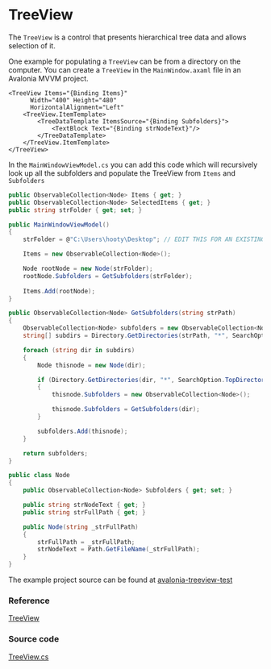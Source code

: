 # TreeView

The `TreeView` is a control that presents hierarchical tree data and allows selection of it.

One example for populating a `TreeView` can be from a directory on the computer. You can create a `TreeView` in the `MainWindow.axaml` file in an Avalonia MVVM project.

```markup
<TreeView Items="{Binding Items}" 
	  Width="400" Height="480" 
	  HorizontalAlignment="Left" 
	<TreeView.ItemTemplate>
		<TreeDataTemplate ItemsSource="{Binding Subfolders}">
			<TextBlock Text="{Binding strNodeText}"/>
		</TreeDataTemplate>
	</TreeView.ItemTemplate>
</TreeView>
```

In the `MainWindowViewModel.cs` you can add this code which will recursively look up all the subfolders and populate the TreeView from `Items` and `Subfolders`

```csharp
public ObservableCollection<Node> Items { get; }
public ObservableCollection<Node> SelectedItems { get; }
public string strFolder { get; set; }

public MainWindowViewModel()
{
    strFolder = @"C:\Users\hooty\Desktop"; // EDIT THIS FOR AN EXISTING FOLDER

    Items = new ObservableCollection<Node>();

    Node rootNode = new Node(strFolder);
    rootNode.Subfolders = GetSubfolders(strFolder);
    
    Items.Add(rootNode);
}

public ObservableCollection<Node> GetSubfolders(string strPath)
{
    ObservableCollection<Node> subfolders = new ObservableCollection<Node>();
    string[] subdirs = Directory.GetDirectories(strPath, "*", SearchOption.TopDirectoryOnly);

    foreach (string dir in subdirs)
    {
        Node thisnode = new Node(dir);

        if (Directory.GetDirectories(dir, "*", SearchOption.TopDirectoryOnly).Length > 0)
        {
            thisnode.Subfolders = new ObservableCollection<Node>();

            thisnode.Subfolders = GetSubfolders(dir);
        }

        subfolders.Add(thisnode);
    }

    return subfolders;
}

public class Node
{
    public ObservableCollection<Node> Subfolders { get; set; }

    public string strNodeText { get; }
    public string strFullPath { get; }

    public Node(string _strFullPath)
    {
        strFullPath = _strFullPath;
        strNodeText = Path.GetFileName(_strFullPath);
    }
}
```

The example project source can be found at [avalonia-treeview-test](https://github.com/hootyjeremy/avalonia-treeview-test)


### Reference <a id="reference"></a>

[TreeView](http://reference.avaloniaui.net/api/Avalonia.Controls/TreeView/)

### Source code <a id="source-code"></a>

[TreeView.cs](https://github.com/AvaloniaUI/Avalonia/blob/master/src/Avalonia.Controls/TreeView.cs)

